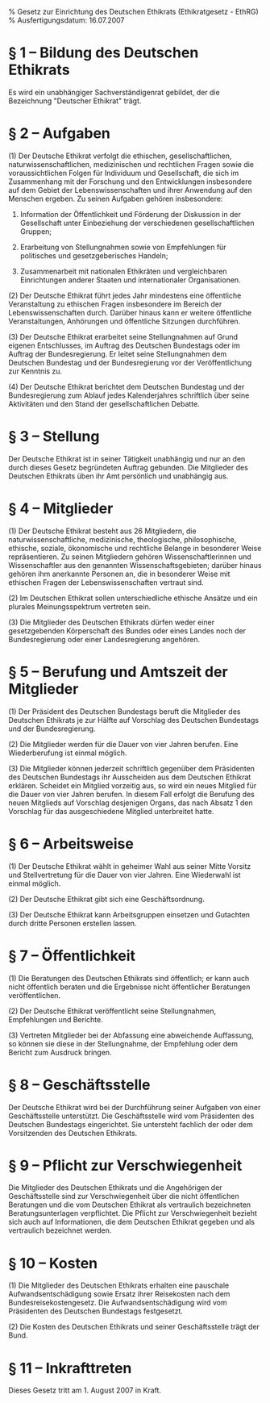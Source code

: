 % Gesetz zur Einrichtung des Deutschen Ethikrats  (Ethikratgesetz - EthRG)
% Ausfertigungsdatum: 16.07.2007
 
# § 1 – Bildung des Deutschen Ethikrats

Es wird ein unabhängiger Sachverständigenrat gebildet, der die Bezeichnung "Deutscher Ethikrat" trägt.

# § 2 – Aufgaben

(1) Der Deutsche Ethikrat verfolgt die ethischen, gesellschaftlichen, naturwissenschaftlichen, medizinischen und rechtlichen Fragen sowie die voraussichtlichen Folgen für Individuum und Gesellschaft, die sich im Zusammenhang mit der Forschung und den Entwicklungen insbesondere auf dem Gebiet der Lebenswissenschaften und ihrer Anwendung auf den Menschen ergeben. Zu seinen Aufgaben gehören insbesondere:

1. Information der Öffentlichkeit und Förderung der Diskussion in der Gesellschaft unter Einbeziehung der verschiedenen gesellschaftlichen Gruppen;

2. Erarbeitung von Stellungnahmen sowie von Empfehlungen für politisches und gesetzgeberisches Handeln;

3. Zusammenarbeit mit nationalen Ethikräten und vergleichbaren Einrichtungen anderer Staaten und internationaler Organisationen.

(2) Der Deutsche Ethikrat führt jedes Jahr mindestens eine öffentliche Veranstaltung zu ethischen Fragen insbesondere im Bereich der Lebenswissenschaften durch. Darüber hinaus kann er weitere öffentliche Veranstaltungen, Anhörungen und öffentliche Sitzungen durchführen.

(3) Der Deutsche Ethikrat erarbeitet seine Stellungnahmen auf Grund eigenen Entschlusses, im Auftrag des Deutschen Bundestags oder im Auftrag der Bundesregierung. Er leitet seine Stellungnahmen dem Deutschen Bundestag und der Bundesregierung vor der Veröffentlichung zur Kenntnis zu.

(4) Der Deutsche Ethikrat berichtet dem Deutschen Bundestag und der Bundesregierung zum Ablauf jedes Kalenderjahres schriftlich über seine Aktivitäten und den Stand der gesellschaftlichen Debatte.

# § 3 – Stellung

Der Deutsche Ethikrat ist in seiner Tätigkeit unabhängig und nur an den durch dieses Gesetz begründeten Auftrag gebunden. Die Mitglieder des Deutschen Ethikrats üben ihr Amt persönlich und unabhängig aus.

# § 4 – Mitglieder

(1) Der Deutsche Ethikrat besteht aus 26 Mitgliedern, die naturwissenschaftliche, medizinische, theologische, philosophische, ethische, soziale, ökonomische und rechtliche Belange in besonderer Weise repräsentieren. Zu seinen Mitgliedern gehören Wissenschaftlerinnen und Wissenschaftler aus den genannten Wissenschaftsgebieten; darüber hinaus gehören ihm anerkannte Personen an, die in besonderer Weise mit ethischen Fragen der Lebenswissenschaften vertraut sind.

(2) Im Deutschen Ethikrat sollen unterschiedliche ethische Ansätze und ein plurales Meinungsspektrum vertreten sein.

(3) Die Mitglieder des Deutschen Ethikrats dürfen weder einer gesetzgebenden Körperschaft des Bundes oder eines Landes noch der Bundesregierung oder einer Landesregierung angehören.

# § 5 – Berufung und Amtszeit der Mitglieder

(1) Der Präsident des Deutschen Bundestags beruft die Mitglieder des Deutschen Ethikrats je zur Hälfte auf Vorschlag des Deutschen Bundestags und der Bundesregierung.

(2) Die Mitglieder werden für die Dauer von vier Jahren berufen. Eine Wiederberufung ist einmal möglich.

(3) Die Mitglieder können jederzeit schriftlich gegenüber dem Präsidenten des Deutschen Bundestags ihr Ausscheiden aus dem Deutschen Ethikrat erklären. Scheidet ein Mitglied vorzeitig aus, so wird ein neues Mitglied für die Dauer von vier Jahren berufen. In diesem Fall erfolgt die Berufung des neuen Mitglieds auf Vorschlag desjenigen Organs, das nach Absatz 1 den Vorschlag für das ausgeschiedene Mitglied unterbreitet hatte.

# § 6 – Arbeitsweise

(1) Der Deutsche Ethikrat wählt in geheimer Wahl aus seiner Mitte Vorsitz und Stellvertretung für die Dauer von vier Jahren. Eine Wiederwahl ist einmal möglich.

(2) Der Deutsche Ethikrat gibt sich eine Geschäftsordnung.

(3) Der Deutsche Ethikrat kann Arbeitsgruppen einsetzen und Gutachten durch dritte Personen erstellen lassen.

# § 7 – Öffentlichkeit

(1) Die Beratungen des Deutschen Ethikrats sind öffentlich; er kann auch nicht öffentlich beraten und die Ergebnisse nicht öffentlicher Beratungen veröffentlichen.

(2) Der Deutsche Ethikrat veröffentlicht seine Stellungnahmen, Empfehlungen und Berichte.

(3) Vertreten Mitglieder bei der Abfassung eine abweichende Auffassung, so können sie diese in der Stellungnahme, der Empfehlung oder dem Bericht zum Ausdruck bringen.

# § 8 – Geschäftsstelle

Der Deutsche Ethikrat wird bei der Durchführung seiner Aufgaben von einer Geschäftsstelle unterstützt. Die Geschäftsstelle wird vom Präsidenten des Deutschen Bundestags eingerichtet. Sie untersteht fachlich der oder dem Vorsitzenden des Deutschen Ethikrats.

# § 9 – Pflicht zur Verschwiegenheit

Die Mitglieder des Deutschen Ethikrats und die Angehörigen der Geschäftsstelle sind zur Verschwiegenheit über die nicht öffentlichen Beratungen und die vom Deutschen Ethikrat als vertraulich bezeichneten Beratungsunterlagen verpflichtet. Die Pflicht zur Verschwiegenheit bezieht sich auch auf Informationen, die dem Deutschen Ethikrat gegeben und als vertraulich bezeichnet werden.

# § 10 – Kosten

(1) Die Mitglieder des Deutschen Ethikrats erhalten eine pauschale Aufwandsentschädigung sowie Ersatz ihrer Reisekosten nach dem Bundesreisekostengesetz. Die Aufwandsentschädigung wird vom Präsidenten des Deutschen Bundestags festgesetzt.

(2) Die Kosten des Deutschen Ethikrats und seiner Geschäftsstelle trägt der Bund.

# § 11 – Inkrafttreten

Dieses Gesetz tritt am 1. August 2007 in Kraft.
